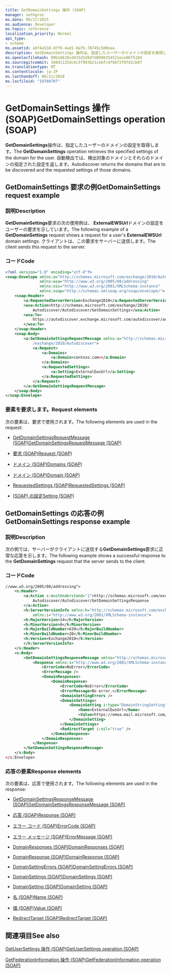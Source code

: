 ```yaml
---
title: GetDomainSettings 操作 (SOAP)
manager: sethgros
ms.date: 09/17/2015
ms.audience: Developer
ms.topic: reference
localization_priority: Normal
api_type:
- schema
ms.assetid: a6f4a53d-d7f6-4ad1-8afb-78745c500eaa
description: GetDomainSettings 操作は、指定したユーザーのドメインの設定を取得します。 自動検出では、検出対象のドメインとそれらのドメインの指定された設定を返します。
ms.openlocfilehash: 09b1d610cd415d2d9d7d0098354521ece86f5184
ms.sourcegitcommit: 34041125dc8c5f993b21cebfc4f8b72f0fd2cb6f
ms.translationtype: MT
ms.contentlocale: ja-JP
ms.lasthandoff: 06/11/2018
ms.locfileid: "19760707"
---
```

# <a name="getdomainsettings-operation-soap"></a><span data-ttu-id="5d512-104">GetDomainSettings 操作 (SOAP)</span><span class="sxs-lookup"><span data-stu-id="5d512-104">GetDomainSettings operation (SOAP)</span></span>

<span data-ttu-id="5d512-105">**GetDomainSettings**操作は、指定したユーザーのドメインの設定を取得します。</span><span class="sxs-lookup"><span data-stu-id="5d512-105">The **GetDomainSettings** operation retrieves the specified settings of the domain for the user.</span></span> <span data-ttu-id="5d512-106">自動検出では、検出対象のドメインとそれらのドメインの指定された設定を返します。</span><span class="sxs-lookup"><span data-stu-id="5d512-106">Autodiscover returns the domains that are to be discovered and the requested settings of those domains.</span></span> 
  
## <a name="getdomainsettings-request-example"></a><span data-ttu-id="5d512-107">GetDomainSettings 要求の例</span><span class="sxs-lookup"><span data-stu-id="5d512-107">GetDomainSettings request example</span></span>

### <a name="description"></a><span data-ttu-id="5d512-108">説明</span><span class="sxs-lookup"><span data-stu-id="5d512-108">Description</span></span>

<span data-ttu-id="5d512-109">**GetDomainSettings**要求の次の使用例は、 **ExternalEWSUrl**ドメインの設定をユーザーの要求を示しています。</span><span class="sxs-lookup"><span data-stu-id="5d512-109">The following example of a **GetDomainSettings** request shows a request for a user's **ExternalEWSUrl** domain settings.</span></span> <span data-ttu-id="5d512-110">クライアントは、この要求をサーバーに送信します。</span><span class="sxs-lookup"><span data-stu-id="5d512-110">The client sends this request to the server.</span></span> 
  
### <a name="code"></a><span data-ttu-id="5d512-111">コード</span><span class="sxs-lookup"><span data-stu-id="5d512-111">Code</span></span>

```XML
<?xml version="1.0" encoding="utf-8"?> 
<soap:Envelope xmlns:a="http://schemas.microsoft.com/exchange/2010/Autodiscover"
               xmlns:wsa="http://www.w3.org/2005/08/addressing"
               xmlns:xsi="http://www.w3.org/2001/XMLSchema-instance" 
               xmlns:soap="http://schemas.xmlsoap.org/soap/envelope/"> 
    <soap:Header> 
        <a:RequestedServerVersion>Exchange2010</a:RequestedServerVersion>
        <wsa:Action>http://schemas.microsoft.com/exchange/2010/
            Autodiscover/Autodiscover/GetDomainSettings</wsa:Action>
        <wsa:To>
            https://autodiscover.exchange.microsoft.com/autodiscover/autodiscover.svc
        </wsa:To>
    </soap:Header> 
    <soap:Body> 
        <a:GetDomainSettingsRequestMessage xmlns:a="http://schemas.microsoft.com
            /exchange/2010/Autodiscover"> 
            <a:Request> 
                <a:Domains> 
                    <a:Domain>contoso.com<</a:Domain> 
                </a:Domains> 
                <a:RequestedSettings> 
                    <a:Setting>ExternalEwsUrl</a:Setting> 
                </a:RequestedSettings> 
            </a:Request> 
        </a:GetDomainSettingsRequestMessage> 
    </soap:Body> 
</soap:Envelope>
```

### <a name="request-elements"></a><span data-ttu-id="5d512-112">要素を要求します。</span><span class="sxs-lookup"><span data-stu-id="5d512-112">Request elements</span></span>

<span data-ttu-id="5d512-113">次の要素は、要求で使用されます。</span><span class="sxs-lookup"><span data-stu-id="5d512-113">The following elements are used in the request:</span></span>
  
- [<span data-ttu-id="5d512-114">GetDomainSettingsRequestMessage (SOAP)</span><span class="sxs-lookup"><span data-stu-id="5d512-114">GetDomainSettingsRequestMessage (SOAP)</span></span>](getdomainsettingsrequestmessage-soap.md)
    
- [<span data-ttu-id="5d512-115">要求 (SOAP)</span><span class="sxs-lookup"><span data-stu-id="5d512-115">Request (SOAP)</span></span>](request-soap.md)
    
- [<span data-ttu-id="5d512-116">ドメイン (SOAP)</span><span class="sxs-lookup"><span data-stu-id="5d512-116">Domains (SOAP)</span></span>](domains-soap.md)
    
- [<span data-ttu-id="5d512-117">ドメイン (SOAP)</span><span class="sxs-lookup"><span data-stu-id="5d512-117">Domain (SOAP)</span></span>](domain-soap.md)
    
- [<span data-ttu-id="5d512-118">RequestedSettings (SOAP)</span><span class="sxs-lookup"><span data-stu-id="5d512-118">RequestedSettings (SOAP)</span></span>](requestedsettings-soap.md)
    
- [<span data-ttu-id="5d512-119">(SOAP) の設定</span><span class="sxs-lookup"><span data-stu-id="5d512-119">Setting (SOAP)</span></span>](setting-soap.md)
    
## <a name="getdomainsettings-response-example"></a><span data-ttu-id="5d512-120">GetDomainSettings の応答の例</span><span class="sxs-lookup"><span data-stu-id="5d512-120">GetDomainSettings response example</span></span>

### <a name="description"></a><span data-ttu-id="5d512-121">説明</span><span class="sxs-lookup"><span data-stu-id="5d512-121">Description</span></span>

<span data-ttu-id="5d512-122">次の例では、サーバーがクライアントに送信する**GetDomainSettings**要求に正常な応答を示します。</span><span class="sxs-lookup"><span data-stu-id="5d512-122">The following example shows a successful response to the **GetDomainSettings** request that the server sends to the client.</span></span> 
  
### <a name="code"></a><span data-ttu-id="5d512-123">コード</span><span class="sxs-lookup"><span data-stu-id="5d512-123">Code</span></span>

```XML
//www.w3.org/2005/08/addressing"> 
    <s:Header> 
        <a:Action s:mustUnderstand="1">http://schemas.microsoft.com/exchange/2010/ 
            Autodiscover/Autodiscover/GetDomainSettingsResponse
        </a:Action> 
        <h:ServerVersionInfo xmlns:h="http://schemas.microsoft.com/exchange/2010/Autodiscover" 
            xmlns:i="http://www.w3.org/2001/XMLSchema-instance"> 
        <h:MajorVersion>14</h:MajorVersion> 
        <h:MinorVersion>0</h:MinorVersion> 
        <h:MajorBuildNumber>639</h:MajorBuildNumber> 
        <h:MinorBuildNumber>20</h:MinorBuildNumber> 
        <h:Version>Exchange2010</h:Version> 
        </h:ServerVersionInfo>
    </s:Header> 
    <s:Body> 
        <GetDomainSettingsResponseMessage xmlns="http://schemas.microsoft.com/exchange/2010/Autodiscover"> 
            <Response xmlns:i="http://www.w3.org/2001/XMLSchema-instance"> 
                <ErrorCode>NoError</ErrorCode> 
                <ErrorMessage /> 
                <DomainResponses> 
                    <DomainResponse> 
                        <ErrorCode>NoError</ErrorCode> 
                        <ErrorMessage>No error.</ErrorMessage> 
                        <DomainSettingErrors /> 
                        <DomainSettings> 
                            <DomainSetting i:type="DomainStringSetting"> 
                                <Name>ExternalEwsUrl</Name> 
                                <Value>https://emea.mail.microsoft.com/EWS/Exchange.asmx</Value> 
                            </DomainSetting> 
                        </DomainSettings> 
                        <RedirectTarget i:nil="true" /> 
                    </DomainResponse> 
                </DomainResponses> 
            </Response> 
        </GetDomainSettingsResponseMessage> 
    </s:Body> 
</s:Envelope>
```

### <a name="response-elements"></a><span data-ttu-id="5d512-124">応答の要素</span><span class="sxs-lookup"><span data-stu-id="5d512-124">Response elements</span></span>

<span data-ttu-id="5d512-125">次の要素は、応答で使用されます。</span><span class="sxs-lookup"><span data-stu-id="5d512-125">The following elements are used in the response:</span></span>
  
- [<span data-ttu-id="5d512-126">GetDomainSettingsResponseMessage (SOAP)</span><span class="sxs-lookup"><span data-stu-id="5d512-126">GetDomainSettingsResponseMessage (SOAP)</span></span>](getdomainsettingsresponsemessage-soap.md)
    
- [<span data-ttu-id="5d512-127">応答 (SOAP)</span><span class="sxs-lookup"><span data-stu-id="5d512-127">Response (SOAP)</span></span>](response-soap.md)
    
- [<span data-ttu-id="5d512-128">エラー コード (SOAP)</span><span class="sxs-lookup"><span data-stu-id="5d512-128">ErrorCode (SOAP)</span></span>](errorcode-soap.md)
    
- [<span data-ttu-id="5d512-129">エラー メッセージ (SOAP)</span><span class="sxs-lookup"><span data-stu-id="5d512-129">ErrorMessage (SOAP)</span></span>](errormessage-soap.md)
    
- [<span data-ttu-id="5d512-130">DomainResponses (SOAP)</span><span class="sxs-lookup"><span data-stu-id="5d512-130">DomainResponses (SOAP)</span></span>](domainresponses-soap.md)
    
- [<span data-ttu-id="5d512-131">DomainResponse (SOAP)</span><span class="sxs-lookup"><span data-stu-id="5d512-131">DomainResponse (SOAP)</span></span>](domainresponse-soap.md)
    
- [<span data-ttu-id="5d512-132">DomainSettingErrors (SOAP)</span><span class="sxs-lookup"><span data-stu-id="5d512-132">DomainSettingErrors (SOAP)</span></span>](domainsettingerrors-soap.md)
    
- [<span data-ttu-id="5d512-133">DomainSettings (SOAP)</span><span class="sxs-lookup"><span data-stu-id="5d512-133">DomainSettings (SOAP)</span></span>](domainsettings-soap.md)
    
- [<span data-ttu-id="5d512-134">DomainSetting (SOAP)</span><span class="sxs-lookup"><span data-stu-id="5d512-134">DomainSetting (SOAP)</span></span>](domainsetting-soap.md)
    
- [<span data-ttu-id="5d512-135">名 (SOAP)</span><span class="sxs-lookup"><span data-stu-id="5d512-135">Name (SOAP)</span></span>](name-soap.md)
    
- [<span data-ttu-id="5d512-136">値 (SOAP)</span><span class="sxs-lookup"><span data-stu-id="5d512-136">Value (SOAP)</span></span>](value-soap.md)
    
- [<span data-ttu-id="5d512-137">RedirectTarget (SOAP)</span><span class="sxs-lookup"><span data-stu-id="5d512-137">RedirectTarget (SOAP)</span></span>](redirecttarget-soap.md)
    
## <a name="see-also"></a><span data-ttu-id="5d512-138">関連項目</span><span class="sxs-lookup"><span data-stu-id="5d512-138">See also</span></span>



[<span data-ttu-id="5d512-139">GetUserSettings 操作 (SOAP)</span><span class="sxs-lookup"><span data-stu-id="5d512-139">GetUserSettings operation (SOAP)</span></span>](getusersettings-operation-soap.md)
  
[<span data-ttu-id="5d512-140">GetFederationInformation 操作 (SOAP)</span><span class="sxs-lookup"><span data-stu-id="5d512-140">GetFederationInformation operation (SOAP)</span></span>](getfederationinformation-operation-soap.md)

